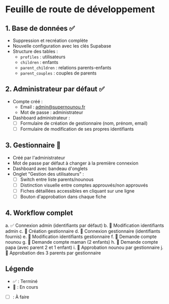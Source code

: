 # Feuille de route de développement

## 1. Base de données ✅
- Suppression et recréation complète
- Nouvelle configuration avec les clés Supabase
- Structure des tables :
  - `profiles` : utilisateurs
  - `children` : enfants
  - `parent_children` : relations parents-enfants
  - `parent_couples` : couples de parents

## 2. Administrateur par défaut ✅
- Compte créé :
  - Email : admin@supernounou.fr
  - Mot de passe : administrateur
- Dashboard administrateur :
  - [ ] Formulaire de création de gestionnaire (nom, prénom, email)
  - [ ] Formulaire de modification de ses propres identifiants

## 3. Gestionnaire 🚧
- Créé par l'administrateur
- Mot de passe par défaut à changer à la première connexion
- Dashboard avec bandeau d'onglets
- Onglet "Gestion des utilisateurs" :
  - [ ] Switch entre liste parents/nounous
  - [ ] Distinction visuelle entre comptes approuvés/non approuvés
  - [ ] Fiches détaillées accessibles en cliquant sur une ligne
  - [ ] Bouton d'approbation dans chaque fiche

## 4. Workflow complet
a. ✅ Connexion admin (identifiants par défaut)
b. 🚧 Modification identifiants admin
c. 🚧 Création gestionnaire
d. 🚧 Connexion gestionnaire (identifiants fournis)
e. 🚧 Modification identifiants gestionnaire
f. 🚧 Demande compte nounou
g. 🚧 Demande compte maman (2 enfants)
h. 🚧 Demande compte papa (avec parent 2 et 1 enfant)
i. 🚧 Approbation nounou par gestionnaire
j. 🚧 Approbation des 3 parents par gestionnaire

## Légende
- ✅ : Terminé
- 🚧 : En cours
- [ ] : À faire 